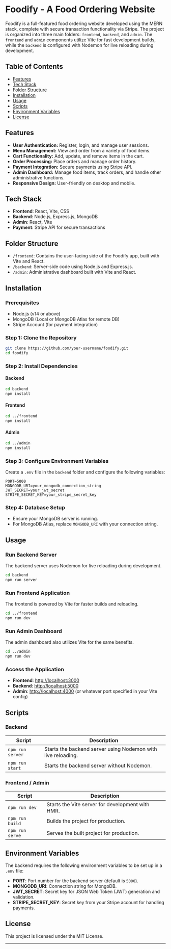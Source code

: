 

# Foodify - A Food Ordering Website

Foodify is a full-featured food ordering website developed using the MERN stack, complete with secure transaction functionality via Stripe. The project is organized into three main folders: `frontend`, `backend`, and `admin`. The `frontend` and `admin` components utilize Vite for fast development builds, while the `backend` is configured with Nodemon for live reloading during development.

## Table of Contents

- [Features](#features)
- [Tech Stack](#tech-stack)
- [Folder Structure](#folder-structure)
- [Installation](#installation)
- [Usage](#usage)
- [Scripts](#scripts)
- [Environment Variables](#environment-variables)
- [License](#license)

## Features

- **User Authentication:** Register, login, and manage user sessions.
- **Menu Management:** View and order from a variety of food items.
- **Cart Functionality:** Add, update, and remove items in the cart.
- **Order Processing:** Place orders and manage order history.
- **Payment Integration:** Secure payments using Stripe API.
- **Admin Dashboard:** Manage food items, track orders, and handle other administrative functions.
- **Responsive Design:** User-friendly on desktop and mobile.

## Tech Stack

- **Frontend**: React, Vite,  CSS
- **Backend**: Node.js, Express.js, MongoDB
- **Admin**: React, Vite
- **Payment**: Stripe API for secure transactions

## Folder Structure

- `/frontend`: Contains the user-facing side of the Foodify app, built with Vite and React.
- `/backend`: Server-side code using Node.js and Express.js.
- `/admin`: Administrative dashboard built with Vite and React.

## Installation

### Prerequisites

- Node.js (v14 or above)
- MongoDB (Local or MongoDB Atlas for remote DB)
- Stripe Account (for payment integration)

### Step 1: Clone the Repository

```bash
git clone https://github.com/your-username/foodify.git
cd foodify
```

### Step 2: Install Dependencies

#### Backend

```bash
cd backend
npm install
```

#### Frontend

```bash
cd ../frontend
npm install
```

#### Admin

```bash
cd ../admin
npm install
```

### Step 3: Configure Environment Variables

Create a `.env` file in the `backend` folder and configure the following variables:

```plaintext
PORT=5000
MONGODB_URI=your_mongodb_connection_string
JWT_SECRET=your_jwt_secret
STRIPE_SECRET_KEY=your_stripe_secret_key
```

### Step 4: Database Setup

- Ensure your MongoDB server is running.
- For MongoDB Atlas, replace `MONGODB_URI` with your connection string.

## Usage

### Run Backend Server

The backend server uses Nodemon for live reloading during development.

```bash
cd backend
npm run server
```

### Run Frontend Application

The frontend is powered by Vite for faster builds and reloading.

```bash
cd ../frontend
npm run dev
```

### Run Admin Dashboard

The admin dashboard also utilizes Vite for the same benefits.

```bash
cd ../admin
npm run dev
```

### Access the Application

- **Frontend**: [http://localhost:3000](http://localhost:5713)
- **Backend**: [http://localhost:5000](http://localhost:4000)
- **Admin**: [http://localhost:4000](http://localhost:5714) (or whatever port specified in your Vite config)

## Scripts

### Backend

| Script            | Description                                             |
|-------------------|---------------------------------------------------------|
| `npm run server`  | Starts the backend server using Nodemon with live reloading. |
| `npm run start`   | Starts the backend server without Nodemon.               |

### Frontend / Admin

| Script            | Description                                             |
|-------------------|---------------------------------------------------------|
| `npm run dev`     | Starts the Vite server for development with HMR.        |
| `npm run build`   | Builds the project for production.                      |
| `npm run serve`   | Serves the built project for production.                |

## Environment Variables

The backend requires the following environment variables to be set up in a `.env` file:

- **PORT**: Port number for the backend server (default is `5000`).
- **MONGODB_URI**: Connection string for MongoDB.
- **JWT_SECRET**: Secret key for JSON Web Token (JWT) generation and validation.
- **STRIPE_SECRET_KEY**: Secret key from your Stripe account for handling payments.

## License

This project is licensed under the MIT License.

---
